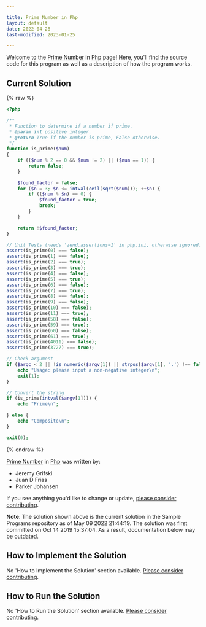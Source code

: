 ```yaml
---

title: Prime Number in Php
layout: default
date: 2022-04-28
last-modified: 2023-01-25

---
```


Welcome to the [Prime Number](https://sampleprograms.io/projects/prime-number) in [Php](https://sampleprograms.io/languages/php) page! Here, you'll find the source code for this program as well as a description of how the program works.

## Current Solution

{% raw %}

```php
<?php

/**
 * Function to determine if a number if prime.
 * @param int positive integer.
 * @return True if the number is prime, False otherwise.
 */
function is_prime($num)
{
    if (($num % 2 == 0 && $num != 2) || ($num == 1)) {
        return false;
    }

    $found_factor = false;
    for ($n = 3; $n <= intval(ceil(sqrt($num))); ++$n) {
        if (($num % $n) == 0) {
            $found_factor = true;
            break;
        }
    }

    return !$found_factor;
}

// Unit Tests (needs 'zend.assertions=1' in php.ini, otherwise ignored)
assert(is_prime(0) === false);
assert(is_prime(1) === false);
assert(is_prime(2) === true);
assert(is_prime(3) === true);
assert(is_prime(4) === false);
assert(is_prime(5) === true);
assert(is_prime(6) === false);
assert(is_prime(7) === true);
assert(is_prime(8) === false);
assert(is_prime(9) === false);
assert(is_prime(10) === false);
assert(is_prime(11) === true);
assert(is_prime(58) === false);
assert(is_prime(59) === true);
assert(is_prime(60) === false);
assert(is_prime(61) === true);
assert(is_prime(4011) === false);
assert(is_prime(3727) === true);

// Check argument
if ($argc < 2 || !is_numeric($argv[1]) || strpos($argv[1], '.') !== false || strpos($argv[1], '-') !== false) {
    echo "Usage: please input a non-negative integer\n";
    exit(1);
}

// Convert the string
if (is_prime(intval($argv[1]))) {
    echo "Prime\n";

} else {
    echo "Composite\n";
}

exit(0);
```

{% endraw %}

[Prime Number](https://sampleprograms.io/projects/prime-number) in [Php](https://sampleprograms.io/languages/php) was written by:

- Jeremy Grifski
- Juan D Frias
- Parker Johansen

If you see anything you'd like to change or update, [please consider contributing](https://github.com/TheRenegadeCoder/sample-programs).

**Note**: The solution shown above is the current solution in the Sample Programs repository as of May 09 2022 21:44:19. The solution was first committed on Oct 14 2019 15:37:04. As a result, documentation below may be outdated.

## How to Implement the Solution

No 'How to Implement the Solution' section available. [Please consider contributing](https://github.com/TheRenegadeCoder/sample-programs-website).

## How to Run the Solution

No 'How to Run the Solution' section available. [Please consider contributing](https://github.com/TheRenegadeCoder/sample-programs-website).
